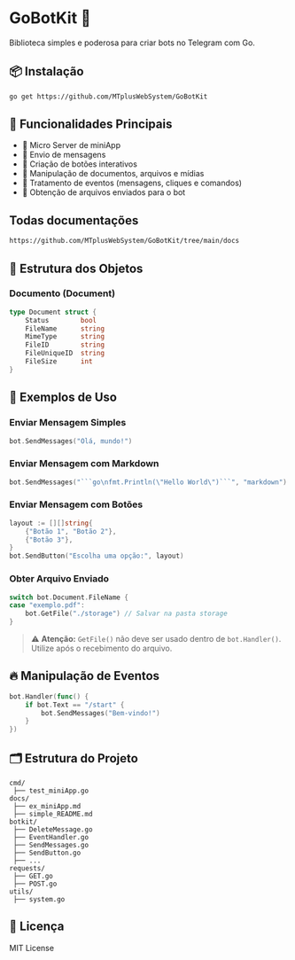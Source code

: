 
# GoBotKit 🤖

Biblioteca simples e poderosa para criar bots no Telegram com Go.

## 📦 Instalação

```bash
go get https://github.com/MTplusWebSystem/GoBotKit
```

## 🚀 Funcionalidades Principais

- 🔹 Micro Server de miniApp
- 🔹 Envio de mensagens
- 🔹 Criação de botões interativos
- 🔹 Manipulação de documentos, arquivos e mídias
- 🔹 Tratamento de eventos (mensagens, cliques e comandos)
- 🔹 Obtenção de arquivos enviados para o bot

## Todas documentações 

```bash
https://github.com/MTplusWebSystem/GoBotKit/tree/main/docs
```



## 🧠 Estrutura dos Objetos

### Documento (Document)

```go
type Document struct {
    Status        bool
    FileName      string
    MimeType      string
    FileID        string
    FileUniqueID  string
    FileSize      int
}
```

## 🔧 Exemplos de Uso



### Enviar Mensagem Simples

```go
bot.SendMessages("Olá, mundo!")
```

### Enviar Mensagem com Markdown

```go
bot.SendMessages("```go\nfmt.Println(\"Hello World\")```", "markdown")
```

### Enviar Mensagem com Botões

```go
layout := [][]string{
    {"Botão 1", "Botão 2"},
    {"Botão 3"},
}
bot.SendButton("Escolha uma opção:", layout)
```

### Obter Arquivo Enviado

```go
switch bot.Document.FileName {
case "exemplo.pdf":
    bot.GetFile("./storage") // Salvar na pasta storage
}
```

> ⚠️ **Atenção:** `GetFile()` não deve ser usado dentro de `bot.Handler()`. Utilize após o recebimento do arquivo.

## 🔥 Manipulação de Eventos

```go
bot.Handler(func() {
    if bot.Text == "/start" {
        bot.SendMessages("Bem-vindo!")
    }
})
```

## 🗂 Estrutura do Projeto

```
cmd/
 ├── test_miniApp.go
docs/
 ├── ex_miniApp.md
 ├── simple_README.md
botkit/
 ├── DeleteMessage.go
 ├── EventHandler.go
 ├── SendMessages.go
 ├── SendButton.go
 ├── ...
requests/
 ├── GET.go
 ├── POST.go
utils/
 ├── system.go
```

## 📜 Licença

MIT License
